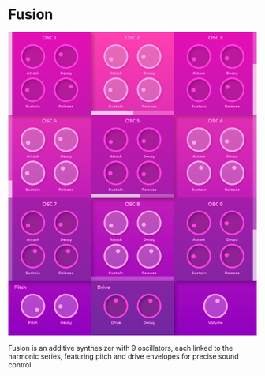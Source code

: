 <h1>Fusion</h2>

<img src="res/Screenshot.png" width="800">

<br>

<p>
    Fusion is an additive synthesizer with 9 oscillators, each linked to the harmonic series, featuring pitch and drive envelopes for precise sound control.
</p>
